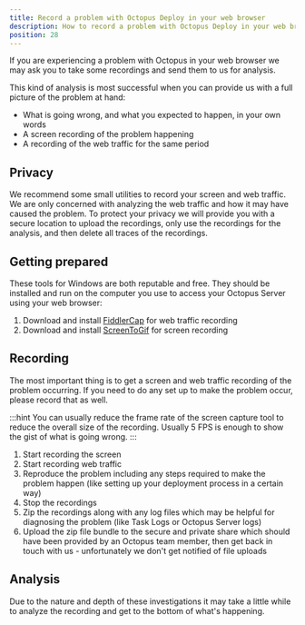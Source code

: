 ```yaml
---
title: Record a problem with Octopus Deploy in your web browser
description: How to record a problem with Octopus Deploy in your web browser, including a screen recording and web traffic capture, for diagnosing issues.
position: 28
---
```


If you are experiencing a problem with Octopus in your web browser we may ask you to take some recordings and send them to us for analysis.

This kind of analysis is most successful when you can provide us with a full picture of the problem at hand:

- What is going wrong, and what you expected to happen, in your own words
- A screen recording of the problem happening
- A recording of the web traffic for the same period

## Privacy

We recommend some small utilities to record your screen and web traffic. We are only concerned with analyzing the web traffic and how it may have caused the problem. To protect your privacy we will provide you with a secure location to upload the recordings, only use the recordings for the analysis, and then delete all traces of the recordings.

## Getting prepared

These tools for Windows are both reputable and free. They should be installed and run on the computer you use to access your Octopus Server using your web browser:

1. Download and install [FiddlerCap](http://www.telerik.com/fiddler/fiddlercap) for web traffic recording
2. Download and install [ScreenToGif](http://www.screentogif.com/) for screen recording

## Recording

The most important thing is to get a screen and web traffic recording of the problem occurring. If you need to do any set up to make the problem occur, please record that as well.

:::hint
You can usually reduce the frame rate of the screen capture tool to reduce the overall size of the recording. Usually 5 FPS is enough to show the gist of what is going wrong.
:::

1. Start recording the screen
2. Start recording web traffic
3. Reproduce the problem including any steps required to make the problem happen (like setting up your deployment process in a certain way)
4. Stop the recordings
5. Zip the recordings along with any log files which may be helpful for diagnosing the problem (like Task Logs or Octopus Server logs)
8. Upload the zip file bundle to the secure and private share which should have been provided by an Octopus team member, then get back in touch with us - unfortunately we don't get notified of file uploads

## Analysis

Due to the nature and depth of these investigations it may take a little while to analyze the recording and get to the bottom of what's happening.